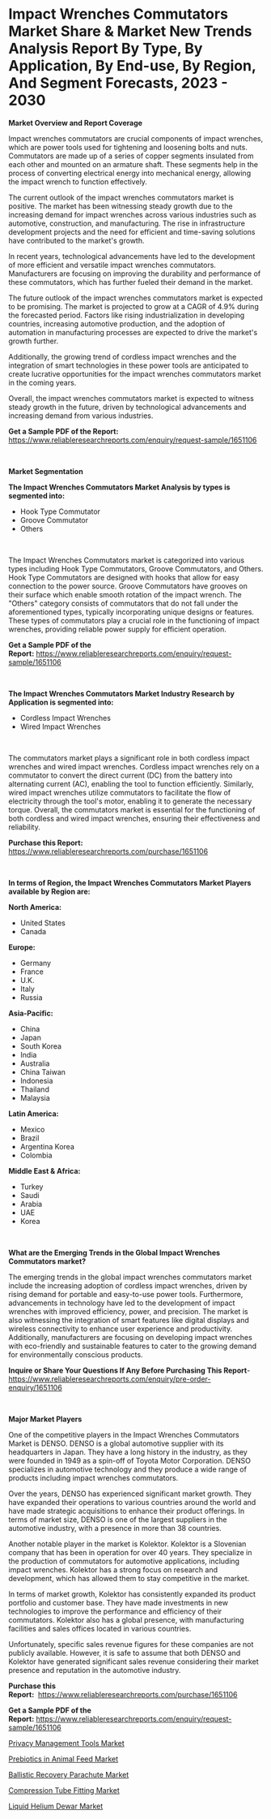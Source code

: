 <p><h1>Impact Wrenches Commutators Market Share & Market New Trends Analysis Report By Type, By Application, By End-use, By Region, And Segment Forecasts, 2023 - 2030</h1></p><p><strong>Market Overview and Report Coverage</strong></p>
<p><p>Impact wrenches commutators are crucial components of impact wrenches, which are power tools used for tightening and loosening bolts and nuts. Commutators are made up of a series of copper segments insulated from each other and mounted on an armature shaft. These segments help in the process of converting electrical energy into mechanical energy, allowing the impact wrench to function effectively.</p><p>The current outlook of the impact wrenches commutators market is positive. The market has been witnessing steady growth due to the increasing demand for impact wrenches across various industries such as automotive, construction, and manufacturing. The rise in infrastructure development projects and the need for efficient and time-saving solutions have contributed to the market's growth.</p><p>In recent years, technological advancements have led to the development of more efficient and versatile impact wrenches commutators. Manufacturers are focusing on improving the durability and performance of these commutators, which has further fueled their demand in the market.</p><p>The future outlook of the impact wrenches commutators market is expected to be promising. The market is projected to grow at a CAGR of 4.9% during the forecasted period. Factors like rising industrialization in developing countries, increasing automotive production, and the adoption of automation in manufacturing processes are expected to drive the market's growth further.</p><p>Additionally, the growing trend of cordless impact wrenches and the integration of smart technologies in these power tools are anticipated to create lucrative opportunities for the impact wrenches commutators market in the coming years.</p><p>Overall, the impact wrenches commutators market is expected to witness steady growth in the future, driven by technological advancements and increasing demand from various industries.</p></p>
<p><strong>Get a Sample PDF of the Report:</strong> <a href="https://www.reliableresearchreports.com/enquiry/request-sample/1651106">https://www.reliableresearchreports.com/enquiry/request-sample/1651106</a></p>
<p>&nbsp;</p>
<p><strong>Market Segmentation</strong></p>
<p><strong>The Impact Wrenches Commutators Market Analysis by types is segmented into:</strong></p>
<p><ul><li>Hook Type Commutator</li><li>Groove Commutator</li><li>Others</li></ul></p>
<p>&nbsp;</p>
<p><p>The Impact Wrenches Commutators market is categorized into various types including Hook Type Commutators, Groove Commutators, and Others. Hook Type Commutators are designed with hooks that allow for easy connection to the power source. Groove Commutators have grooves on their surface which enable smooth rotation of the impact wrench. The "Others" category consists of commutators that do not fall under the aforementioned types, typically incorporating unique designs or features. These types of commutators play a crucial role in the functioning of impact wrenches, providing reliable power supply for efficient operation.</p></p>
<p><strong>Get a Sample PDF of the Report:</strong>&nbsp;<a href="https://www.reliableresearchreports.com/enquiry/request-sample/1651106">https://www.reliableresearchreports.com/enquiry/request-sample/1651106</a></p>
<p>&nbsp;</p>
<p><strong>The Impact Wrenches Commutators Market Industry Research by Application is segmented into:</strong></p>
<p><ul><li>Cordless Impact Wrenches</li><li>Wired Impact Wrenches</li></ul></p>
<p>&nbsp;</p>
<p><p>The commutators market plays a significant role in both cordless impact wrenches and wired impact wrenches. Cordless impact wrenches rely on a commutator to convert the direct current (DC) from the battery into alternating current (AC), enabling the tool to function efficiently. Similarly, wired impact wrenches utilize commutators to facilitate the flow of electricity through the tool's motor, enabling it to generate the necessary torque. Overall, the commutators market is essential for the functioning of both cordless and wired impact wrenches, ensuring their effectiveness and reliability.</p></p>
<p><strong>Purchase this Report:</strong>&nbsp; <a href="https://www.reliableresearchreports.com/purchase/1651106">https://www.reliableresearchreports.com/purchase/1651106</a></p>
<p>&nbsp;</p>
<p><strong>In terms of Region, the Impact Wrenches Commutators Market Players available by Region are:</strong></p>
<p>
    <p> <strong> North America: </strong>
        <ul>
            <li>United States</li>
            <li>Canada</li>
        </ul>
        </p> 
    <p> <strong> Europe: </strong>
        <ul>
            <li>Germany</li>
            <li>France</li>
            <li>U.K.</li>
            <li>Italy</li>
            <li>Russia</li>
        </ul>
        </p> 
    <p> <strong> Asia-Pacific: </strong>
        <ul>
            <li>China</li>
            <li>Japan</li>
            <li>South Korea</li>
            <li>India</li>
            <li>Australia</li>
            <li>China Taiwan</li>
            <li>Indonesia</li>
            <li>Thailand</li>
            <li>Malaysia</li>
        </ul>
        </p> 
    <p> <strong> Latin America: </strong>
        <ul>
            <li>Mexico</li>
            <li>Brazil</li>
            <li>Argentina Korea</li>
            <li>Colombia</li>
        </ul>
        </p> 
    <p> <strong> Middle East & Africa: </strong>
        <ul>
            <li>Turkey</li>
            <li>Saudi</li>
            <li>Arabia</li>
            <li>UAE</li>
            <li>Korea</li>
        </ul>
    </p>
    </p>
<p>&nbsp;</p>
<p><strong>What are the Emerging Trends in the Global Impact Wrenches Commutators market?</strong></p>
<p><p>The emerging trends in the global impact wrenches commutators market include the increasing adoption of cordless impact wrenches, driven by rising demand for portable and easy-to-use power tools. Furthermore, advancements in technology have led to the development of impact wrenches with improved efficiency, power, and precision. The market is also witnessing the integration of smart features like digital displays and wireless connectivity to enhance user experience and productivity. Additionally, manufacturers are focusing on developing impact wrenches with eco-friendly and sustainable features to cater to the growing demand for environmentally conscious products.</p></p>
<p><strong>Inquire or Share Your Questions If Any Before Purchasing This Report</strong>- <a href="https://www.reliableresearchreports.com/enquiry/pre-order-enquiry/1651106">https://www.reliableresearchreports.com/enquiry/pre-order-enquiry/1651106</a></p>
<p>&nbsp;</p>
<p><strong>Major Market Players</strong></p>
<p><p>One of the competitive players in the Impact Wrenches Commutators Market is DENSO. DENSO is a global automotive supplier with its headquarters in Japan. They have a long history in the industry, as they were founded in 1949 as a spin-off of Toyota Motor Corporation. DENSO specializes in automotive technology and they produce a wide range of products including impact wrenches commutators.</p><p>Over the years, DENSO has experienced significant market growth. They have expanded their operations to various countries around the world and have made strategic acquisitions to enhance their product offerings. In terms of market size, DENSO is one of the largest suppliers in the automotive industry, with a presence in more than 38 countries.</p><p>Another notable player in the market is Kolektor. Kolektor is a Slovenian company that has been in operation for over 40 years. They specialize in the production of commutators for automotive applications, including impact wrenches. Kolektor has a strong focus on research and development, which has allowed them to stay competitive in the market.</p><p>In terms of market growth, Kolektor has consistently expanded its product portfolio and customer base. They have made investments in new technologies to improve the performance and efficiency of their commutators. Kolektor also has a global presence, with manufacturing facilities and sales offices located in various countries.</p><p>Unfortunately, specific sales revenue figures for these companies are not publicly available. However, it is safe to assume that both DENSO and Kolektor have generated significant sales revenue considering their market presence and reputation in the automotive industry.</p></p>
<p><strong>Purchase this Report:</strong>&nbsp;&nbsp;<a href="https://www.reliableresearchreports.com/purchase/1651106">https://www.reliableresearchreports.com/purchase/1651106</a></p>
<p></p>
<p><strong>Get a Sample PDF of the Report:</strong>&nbsp;<a href="https://www.reliableresearchreports.com/enquiry/request-sample/1651106">https://www.reliableresearchreports.com/enquiry/request-sample/1651106</a></p>
<p><p><a href="https://medium.com/@erickasauer/privacy-management-tools-market-size-cagr-trends-2024-2030-ccca1b7407e5">Privacy Management Tools Market</a></p><p><a href="https://medium.com/@sink.pay.sand/prebiotics-in-animal-feed-market-size-growth-forecast-2023-2030-3f7bb3ef512d">Prebiotics in Animal Feed Market</a></p><p><a href="https://www.linkedin.com/pulse/ballistic-recovery-parachute-market-challenges-opportunities-9mvje/">Ballistic Recovery Parachute Market</a></p><p><a href="https://www.linkedin.com/pulse/compression-tube-fitting-market-research-report-unlocks-q16ue/">Compression Tube Fitting Market</a></p><p><a href="https://www.linkedin.com/pulse/liquid-helium-dewar-market-size-2023-2030-global-industrial-czzde/">Liquid Helium Dewar Market</a></p></p>